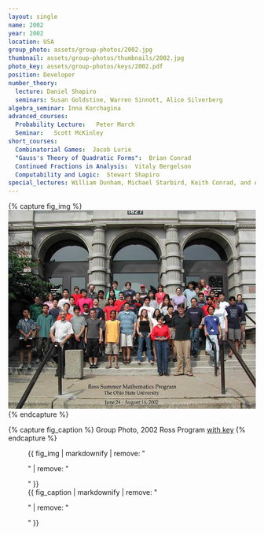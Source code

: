 ```yaml
---
layout: single
name: 2002
year: 2002
location: USA
group_photo: assets/group-photos/2002.jpg
thumbnail: assets/group-photos/thumbnails/2002.jpg
photo_key: assets/group-photos/keys/2002.pdf
position: Developer
number_theory:
  lecture: Daniel Shapiro
  seminars: Susan Goldstine, Warren Sinnott, Alice Silverberg
algebra_seminar: Inna Korchagina
advanced_courses:
  Probability Lecture:   Peter March
  Seminar:   Scott McKinley
short_courses:
  Combinatorial Games:  Jacob Lurie
  "Gauss's Theory of Quadratic Forms":  Brian Conrad
  Continued Fractions in Analysis:  Vitaly Bergelson
  Computability and Logic:  Stewart Shapiro
special_lectures: William Dunham, Michael Starbird, Keith Conrad, and Alice Silverberg
---
```

{% capture fig_img %}
[![2002](/assets/group-photos/2002.jpg)](/assets/group-photos/keys/2002.pdf)
{% endcapture %}

{% capture fig_caption %}
Group Photo, 2002 Ross Program [with key](/assets/group-photos/keys/2002.pdf)
{% endcapture %}

<figure>
  {{ fig_img | markdownify | remove: "<p>" | remove: "</p>" }}
  <figcaption>{{ fig_caption | markdownify | remove: "<p>" | remove: "</p>" }}</figcaption>
</figure>
